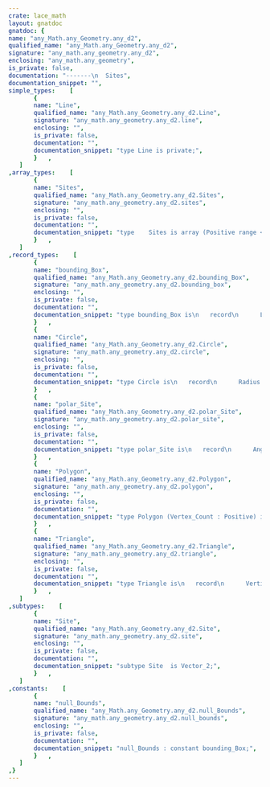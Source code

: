 ```yaml
---
crate: lace_math
layout: gnatdoc
gnatdoc: {
name: "any_Math.any_Geometry.any_d2",
qualified_name: "any_Math.any_Geometry.any_d2",
signature: "any_math.any_geometry.any_d2",
enclosing: "any_math.any_geometry",
is_private: false,
documentation: "-------\n  Sites",
documentation_snippet: "",
simple_types:    [
       {
       name: "Line",
       qualified_name: "any_Math.any_Geometry.any_d2.Line",
       signature: "any_math.any_geometry.any_d2.line",
       enclosing: "",
       is_private: false,
       documentation: "",
       documentation_snippet: "type Line is private;",
       }   ,
   ]
,array_types:    [
       {
       name: "Sites",
       qualified_name: "any_Math.any_Geometry.any_d2.Sites",
       signature: "any_math.any_geometry.any_d2.sites",
       enclosing: "",
       is_private: false,
       documentation: "",
       documentation_snippet: "type    Sites is array (Positive range <>) of Site;",
       }   ,
   ]
,record_types:    [
       {
       name: "bounding_Box",
       qualified_name: "any_Math.any_Geometry.any_d2.bounding_Box",
       signature: "any_math.any_geometry.any_d2.bounding_box",
       enclosing: "",
       is_private: false,
       documentation: "",
       documentation_snippet: "type bounding_Box is\n   record\n      Lower,\n      Upper : Site;\n   end record;",
       }   ,
       {
       name: "Circle",
       qualified_name: "any_Math.any_Geometry.any_d2.Circle",
       signature: "any_math.any_geometry.any_d2.circle",
       enclosing: "",
       is_private: false,
       documentation: "",
       documentation_snippet: "type Circle is\n   record\n      Radius : Real;\n   end record;",
       }   ,
       {
       name: "polar_Site",
       qualified_name: "any_Math.any_Geometry.any_d2.polar_Site",
       signature: "any_math.any_geometry.any_d2.polar_site",
       enclosing: "",
       is_private: false,
       documentation: "",
       documentation_snippet: "type polar_Site is\n   record\n      Angle  : Radians;\n      Extent : Real;\n   end record;",
       }   ,
       {
       name: "Polygon",
       qualified_name: "any_Math.any_Geometry.any_d2.Polygon",
       signature: "any_math.any_geometry.any_d2.polygon",
       enclosing: "",
       is_private: false,
       documentation: "",
       documentation_snippet: "type Polygon (Vertex_Count : Positive) is\n   record\n      Vertices : Sites (1 .. Vertex_Count);\n   end record;",
       }   ,
       {
       name: "Triangle",
       qualified_name: "any_Math.any_Geometry.any_d2.Triangle",
       signature: "any_math.any_geometry.any_d2.triangle",
       enclosing: "",
       is_private: false,
       documentation: "",
       documentation_snippet: "type Triangle is\n   record\n      Vertices : Sites (1 .. 3);\n   end record;",
       }   ,
   ]
,subtypes:    [
       {
       name: "Site",
       qualified_name: "any_Math.any_Geometry.any_d2.Site",
       signature: "any_math.any_geometry.any_d2.site",
       enclosing: "",
       is_private: false,
       documentation: "",
       documentation_snippet: "subtype Site  is Vector_2;",
       }   ,
   ]
,constants:    [
       {
       name: "null_Bounds",
       qualified_name: "any_Math.any_Geometry.any_d2.null_Bounds",
       signature: "any_math.any_geometry.any_d2.null_bounds",
       enclosing: "",
       is_private: false,
       documentation: "",
       documentation_snippet: "null_Bounds : constant bounding_Box;",
       }   ,
   ]
,}
---
```

